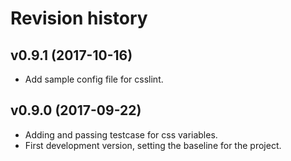 Revision history
=======================================


v0.9.1 (2017-10-16)
---------------------------------------

* Add sample config file for csslint.


v0.9.0 (2017-09-22)
---------------------------------------

* Adding and passing testcase for css variables.
* First development version, setting the baseline for the project.
